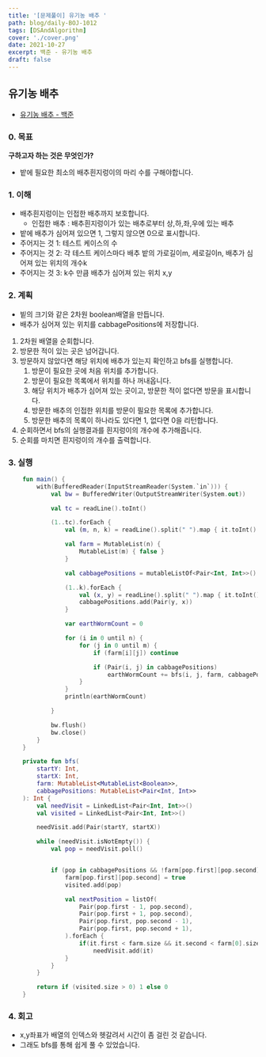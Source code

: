 ```yaml
---
title: '[문제풀이] 유기농 배추 '
path: blog/daily-BOJ-1012
tags: [DSAndAlgorithm]
cover: './cover.png'
date: 2021-10-27
excerpt: 백준 - 유기농 배추
draft: false
---
```


## 유기농 배추

- [유기농 배추 - 백준](https://www.acmicpc.net/problem/1012)

### 0. 목표

**구하고자 하는 것은 무엇인가?**

- 밭에 필요한 최소의 배추흰지렁이의 마리 수를 구해야합니다.

### 1. 이해

- 배추흰지렁이는 인접한 배추까지 보호합니다.
  - 인접한 배추 : 배추흰지렁이가 있는 배추로부터 상,하,좌,우에 있는 배추
- 밭에 배추가 심어져 있으면 1, 그렇지 않으면 0으로 표시합니다.
- 주어지는 것 1: 테스트 케이스의 수
- 주어지는 것 2: 각 테스트 케이스마다 배추 밭의 가로길이m, 세로길이n, 배추가 심어져 있는 위치의 개수k
- 주어지는 것 3: k수 만큼 배추가 심어져 있는 위치 x,y

### 2. 계획

- 빝의 크기와 같은 2차원 boolean배열을 만듭니다.
- 배추가 심어져 있는 위치를 cabbagePositions에 저장합니다.

1. 2차원 배열을 순회합니다.
2. 방문한 적이 있는 곳은 넘어갑니다.
3. 방문하지 않았다면 해당 위치에 배추가 있는지 확인하고 bfs를 실행합니다.
   1. 방문이 필요한 곳에 처음 위치를 추가합니다.
   2. 방문이 필요한 목록에서 위치를 하나 꺼내옵니다.
   3. 해당 위치가 배추가 심어져 있는 곳이고, 방문한 적이 없다면 방문을 표시합니다.
   4. 방문한 배추의 인접한 위치를 방문이 필요한 목록에 추가합니다.
   5. 방문한 배추의 목록이 하나라도 있다면 1, 없다면 0을 리턴합니다.
4. 순회하면서 bfs의 실행결과를 흰지렁이의 개수에 추가해줍니다.
5. 순회를 마치면 흰지렁이의 개수를 출력합니다.

### 3. 실행

```kotlin
    fun main() {
        with(BufferedReader(InputStreamReader(System.`in`))) {
            val bw = BufferedWriter(OutputStreamWriter(System.out))

            val tc = readLine().toInt()

            (1..tc).forEach {
                val (m, n, k) = readLine().split(" ").map { it.toInt() }

                val farm = MutableList(n) {
                    MutableList(m) { false }
                }

                val cabbagePositions = mutableListOf<Pair<Int, Int>>()

                (1..k).forEach {
                    val (x, y) = readLine().split(" ").map { it.toInt() }
                    cabbagePositions.add(Pair(y, x))
                }

                var earthWormCount = 0

                for (i in 0 until n) {
                    for (j in 0 until m) {
                        if (farm[i][j]) continue

                        if (Pair(i, j) in cabbagePositions)
                            earthWormCount += bfs(i, j, farm, cabbagePositions)
                    }
                }
                println(earthWormCount)

            }

            bw.flush()
            bw.close()
        }
    }

    private fun bfs(
        startY: Int,
        startX: Int,
        farm: MutableList<MutableList<Boolean>>,
        cabbagePositions: MutableList<Pair<Int, Int>>
    ): Int {
        val needVisit = LinkedList<Pair<Int, Int>>()
        val visited = LinkedList<Pair<Int, Int>>()

        needVisit.add(Pair(startY, startX))

        while (needVisit.isNotEmpty()) {
            val pop = needVisit.poll()


            if (pop in cabbagePositions && !farm[pop.first][pop.second] && pop !in visited) {
                farm[pop.first][pop.second] = true
                visited.add(pop)

                val nextPosition = listOf(
                    Pair(pop.first - 1, pop.second),
                    Pair(pop.first + 1, pop.second),
                    Pair(pop.first, pop.second - 1),
                    Pair(pop.first, pop.second + 1),
                ).forEach {
                    if(it.first < farm.size && it.second < farm[0].size)
                        needVisit.add(it)
                }
            }
        }

        return if (visited.size > 0) 1 else 0
    }
```

### 4. 회고

- x,y좌표가 배열의 인덱스와 헷갈려서 시간이 좀 걸린 것 같습니다.
- 그래도 bfs를 통해 쉽게 풀 수 있었습니다.
